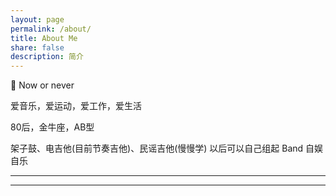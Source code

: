 ```yaml
---
layout: page
permalink: /about/
title: About Me
share: false
description: 简介
---
```


  Now or never
<script type="text/javascript" src="http://www.xiami.com/widget/player-single?uid=5419897&sid=1772515101&mode=js"></script>

爱音乐，爱运动，爱工作，爱生活

80后，金牛座，AB型

架子鼓、电吉他(目前节奏吉他)、民谣吉他(慢慢学) 以后可以自己组起 Band 自娱自乐

---


<script type="text/javascript" src="http://www.douban.com/service/badge/29991538/?selection=random&amp;picsize=small&amp;hideself=on&amp;show=collection&amp;n=8&amp;hidelogo=on&amp;cat=book&amp;columns=8"></script>

<script type="text/javascript" src="http://www.douban.com/service/badge/29991538/?selection=random&amp;picsize=small&amp;hideself=on&amp;show=dolist&amp;n=8&amp;hidelogo=on&amp;cat=book&amp;columns=8"></script>


---
